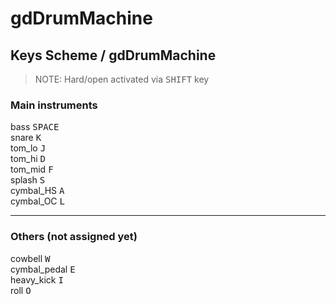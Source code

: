 # gdDrumMachine
## Keys Scheme / gdDrumMachine
  > NOTE: Hard/open activated via <kbd>SHIFT</kbd> key

### Main instruments
bass         <kbd>SPACE</kbd>\
snare        <kbd>K</kbd>\
tom_lo       <kbd>J</kbd>\
tom_hi       <kbd>D</kbd>\
tom_mid      <kbd>F</kbd>\
splash       <kbd>S</kbd>\
cymbal_HS    <kbd>A</kbd>\
cymbal_OC    <kbd>L</kbd>

---

### Others (not assigned yet)
cowbell       <kbd>W</kbd>\
cymbal_pedal  <kbd>E</kbd>\
heavy_kick    <kbd>I</kbd>\
roll          <kbd>O</kbd>
